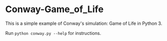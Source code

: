 # Conway-Game_of_Life
This is a simple example of Conway's simulation: Game of Life in Python 3.

Run `python conway.py --help` for instructions.
